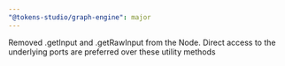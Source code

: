 ```yaml
---
"@tokens-studio/graph-engine": major
---
```


Removed .getInput and .getRawInput from the Node. Direct access to the underlying ports are preferred over these utility methods

